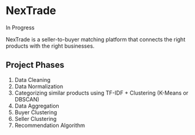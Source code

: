 # NexTrade

In Progress

NexTrade is a seller-to-buyer matching platform that connects the right products with the right businesses.

## Project Phases

1. Data Cleaning
2. Data Normalization
3. Categorizing similar products using TF-IDF + Clustering (K-Means or DBSCAN)
4. Data Aggregation
5. Buyer Clustering
6. Seller Clustering
7. Recommendation Algorithm
